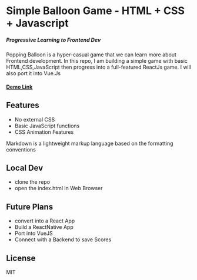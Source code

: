 # Simple Balloon Game - HTML + CSS + Javascript
##### Progressive Learning to Frontend Dev
Popping Balloon is a hyper-casual game that we can learn more about Frontend development. In this repo, I am building a simple game with basic HTML,CSS,JavaScript then progress into a full-featured ReactJs game. I will also port it into Vue.Js

#### [Demo Link](https://jeevanism.com/popupballoon/)

## Features

- No external CSS
- Basic JavaScript functions
- CSS Animation Features

Markdown is a lightweight markup language based on the formatting conventions

## Local Dev 
- clone the repo 
- open the index.html in Web Browser

## Future Plans
- convert into a React App
- Build a ReactNative App
- Port into VueJS
- Connect with a Backend to save Scores

## License

MIT
 

 
 
